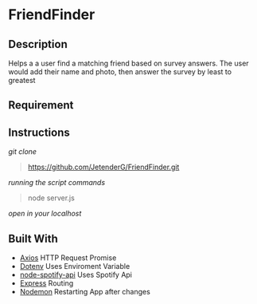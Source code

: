 FriendFinder
=====


Description 
-----------
Helps a a user find a matching friend based on survey answers. The user would add their name and photo, then answer the survey by least to greatest

Requirement
----

Instructions 
---

*git clone*

>https://github.com/JetenderG/FriendFinder.git

*running the script commands*

>node server.js

*open in your localhost*

Built With
-----

 - [Axios](https://www.npmjs.com/package/axios) HTTP Request Promise
 - [Dotenv](https://www.npmjs.com/package/dotenv) Uses Enviroment Variable
 - [node-spotify-api](https://www.npmjs.com/package/node-spotify-api) Uses Spotify Api
 - [Express](https://www.npmjs.com/package/express) Routing
 - [Nodemon](https://www.npmjs.com/package/nodemon) Restarting App after changes 